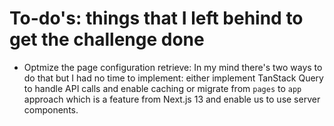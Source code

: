 # To-do's: things that I left behind to get the challenge done

- Optmize the page configuration retrieve:
  In my mind there's two ways to do that but I had no time to implement: either implement TanStack Query to handle API calls and enable caching or migrate from `pages` to `app` approach which is a feature from Next.js 13 and enable us to use server components.
